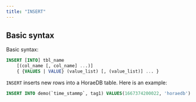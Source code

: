 ```yaml
---
title: "INSERT"
---
```


## Basic syntax

Basic syntax:

```sql
INSERT [INTO] tbl_name
    [(col_name [, col_name] ...)]
    { {VALUES | VALUE} (value_list) [, (value_list)] ... }
```

`INSERT` inserts new rows into a HoraeDB table. Here is an example:

```sql
INSERT INTO demo(`time_stammp`, tag1) VALUES(1667374200022, 'horaedb')
```
